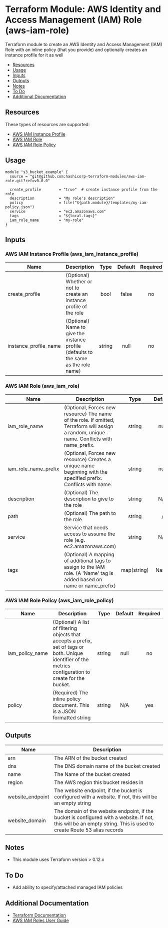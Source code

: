 # Terraform Module: AWS Identity and Access Management (IAM) Role (aws-iam-role)

Terraform module to create an AWS Identity and Access Management (IAM) Role
with an inline policy (that you provide) and optionally creates an instance
profile for it as well

* [Resources](#Resources)
* [Usage](#Usage)
* [Inputs](#Inputs)
* [Outputs](#Outputs)
* [Notes](#Notes)
* [To Do](#To-Do)
* [Additional Documentation](#Additional-Documentation)

## Resources

These types of resources are supported:

* [AWS IAM Instance Profile](https://www.terraform.io/docs/providers/aws/r/iam_instance_profile.html)
* [AWS IAM Role](https://www.terraform.io/docs/providers/aws/r/iam_role.html)
* [AWS IAM Role Policy](https://www.terraform.io/docs/providers/aws/r/iam_role_policy.html)

## Usage

```hcl
module "s3_bucket_example" {
  source = "git@github.com:hashicorp-terraform-modules/aws-iam-role.git?ref=v0.0.0"

  create_profile        = "true"  # create instance profile from the role
  description           = "My role's description"
  policy                = file("${path.module}/templates/my-iam-policy.json")
  service               = "ec2.amazonaws.com"
  tags                  = "${local.tags}"
  iam_role_name         = "my-role"
}
```

<!-- BEGINNING OF PRE-COMMIT-TERRAFORM DOCS HOOK -->
## Inputs

### AWS IAM Instance Profile (aws_iam_instance_profile)

| Name | Description | Type | Default | Required |
|------|-------------|:----:|:-----:|:-----:|
| create\_profile | (Optional) Whether or not to create an instance profile of the role | bool | false | no |
| instance_profile_name | (Optional) Name to give the instance profile (defaults to the same as the role name) | string | null | no |

### AWS IAM Role (aws_iam_role)

| Name | Description | Type | Default | Required |
|------|-------------|:----:|:-----:|:-----:|
| iam\_role_name | (Optional, Forces new resource) The name of the role. If omitted, Terraform will assign a random, unique name. Conflicts with name\_prefix. | string | null | no |
| iam\_role\_name\_prefix | (Optional, Forces new resource) Creates a unique name beginning with the specified prefix. Conflicts with name. | string | null | no |
| description | (Optional) The description to give to the role | string | N/A | no |
| path | (Optional) The path to the role | string | / | no |
| service | Service that needs access to assume the role (e.g. ec2.amazonaws.com) | string | N/A | yes |
| tags | (Optional) A mapping of additional tags to assign to the IAM role. (A 'Name' tag is added based on name or name\_prefix) | map(string) | Name | no |

### AWS IAM Role Policy (aws_iam_role_policy)

| Name | Description | Type | Default | Required |
|------|-------------|:----:|:-----:|:-----:|
| iam\_policy\_name | (Optional) A list of filtering objects that accepts a prefix, set of tags or both. Unique identifier of the metrics configuration to create for the bucket. | string | null | no |
| policy | (Required) The inline policy document. This is a JSON formatted string | string | N/A | yes |

## Outputs

| Name | Description |
|------|-------------|
| arn | The ARN of the bucket created |
| dns | The DNS domain name of the bucket created |
| name | The Name of the bucket created |
| region | The AWS region this bucket resides in |
| website\_endpoint | The website endpoint, if the bucket is configured with a website. If not, this will be an empty string |
| website\_domain | The domain of the website endpoint, if the bucket is configured with a website. If not, this will be an empty string. This is used to create Route 53 alias records |

<!-- END OF PRE-COMMIT-TERRAFORM DOCS HOOK -->

## Notes

* This module uses Terraform version > 0.12.x

## To Do

* Add ability to specify/attached managed IAM policies

## Additional Documentation

- [Terraform Documentation](https://www.terraform.io/docs/index.html)
- [AWS IAM Roles User Guide](https://docs.aws.amazon.com/IAM/latest/UserGuide/id_roles.html)
